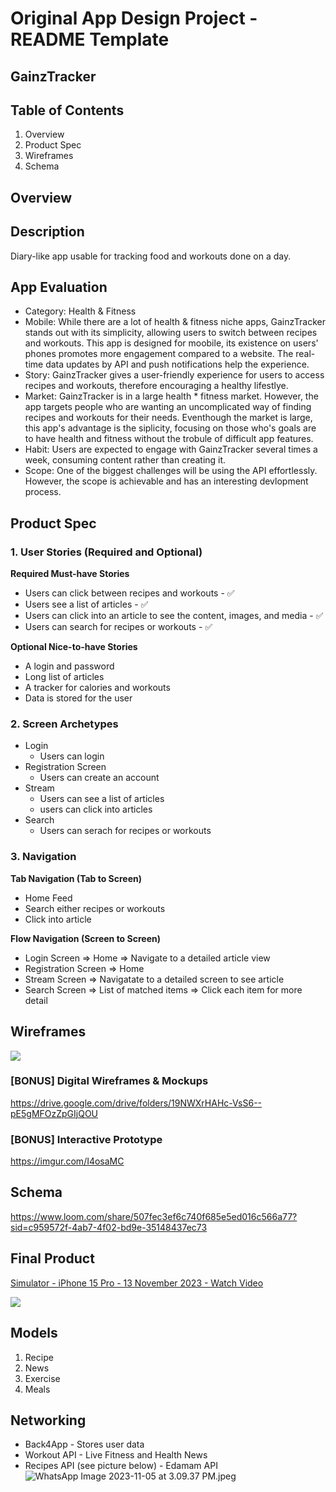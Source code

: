 # Original App Design Project - README Template
## GainzTracker
## Table of Contents
1. Overview
2. Product Spec
3. Wireframes
4. Schema
## Overview
## Description
Diary-like app usable for tracking food and workouts done on a day. 

## App Evaluation

* Category: Health & Fitness
* Mobile: While there are a lot of health & fitness niche apps, GainzTracker stands out with its simplicity, allowing users to switch between recipes and workouts. This app is designed for moobile, its existence on users' phones promotes more engagement compared to a website. The real-time data updates by API and push notifications help the experience. 
* Story: GainzTracker gives a user-friendly experience for users to access recipes and workouts, therefore encouraging a healthy lifestlye.
* Market: GainzTracker is in a large health * fitness market. However, the app targets people who are wanting an uncomplicated way of finding recipes and workouts for their needs. Eventhough the market is large, this app's advantage is the siplicity, focusing on those who's goals are to have health and fitness without the trobule of difficult app features. 
* Habit: Users are expected to engage with GainzTracker several times a week, consuming content rather than creating it. 
* Scope: One of the biggest challenges will be using the API effortlessly. However, the scope is achievable and has an interesting devlopment process. 

## Product Spec
### 1. User Stories (Required and Optional)
**Required Must-have Stories**

* Users can click between recipes and workouts - ✅
* Users see a list of articles - ✅
* Users can click into an article to see the content, images, and media - ✅
* Users can search for recipes or workouts - ✅

**Optional Nice-to-have Stories**

* A login and password
* Long list of articles
* A tracker for calories and workouts
* Data is stored for the user

### **2. Screen Archetypes**
* Login 
    * Users can login
* Registration Screen
    * Users can create an account
* Stream
    * Users can see a list of articles
    * users can click into articles
* Search
    * Users can serach for recipes or workouts

### **3. Navigation**
**Tab Navigation (Tab to Screen)**

* Home Feed
* Search either recipes or workouts
* Click into article

**Flow Navigation (Screen to Screen)**

* Login Screen
=> Home
=> Navigate to a detailed article view
* Registration Screen
=> Home
* Stream Screen
=> Navigatate to a detailed screen to see article
* Search Screen
=> List of matched items
=> Click each item for more detail

## Wireframes
![](https://hackmd.io/_uploads/BJR9C8uG6.jpg)


### [BONUS] Digital Wireframes & Mockups
https://drive.google.com/drive/folders/19NWXrHAHc-VsS6--pE5gMFOzZpGIjQOU

### [BONUS] Interactive Prototype
https://imgur.com/I4osaMC

## Schema
https://www.loom.com/share/507fec3ef6c740f685e5ed016c566a77?sid=c959572f-4ab7-4f02-bd9e-35148437ec73

## Final Product
<div>
    <a href="https://www.loom.com/share/c85eec9eb4834a279b71d6525741073f">
      <p>Simulator - iPhone 15 Pro - 13 November 2023 - Watch Video</p>
    </a>
    <a href="https://www.loom.com/share/c85eec9eb4834a279b71d6525741073f">
      <img style="max-width:300px;" src="https://cdn.loom.com/sessions/thumbnails/c85eec9eb4834a279b71d6525741073f-with-play.gif">
    </a>
  </div>

## Models
1. Recipe
2. News
3. Exercise
4. Meals

## Networking
* Back4App - Stores user data
* Workout API - Live Fitness and Health News
* Recipes API (see picture below) - Edamam API
![WhatsApp Image 2023-11-05 at 3.09.37 PM.jpeg](https://hackmd.io/_uploads/HJs3VkLXp.jpg)
